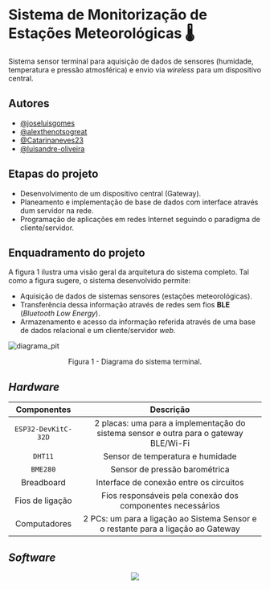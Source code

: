 
# Sistema de Monitorização de Estações Meteorológicas 🌡

Sistema sensor terminal para aquisição de dados de sensores (humidade, temperatura e pressão atmosférica) e envio via _wireless_ para um dispositivo central.

## Autores

* [@joseluisgomes](https://github.com/joseluisgomes)
* [@alexthenotsogreat](https://github.com/alexthenotsogreat)
* [@Catarinaneves23](https://github.com/Catarinaneves23)
* [@luisandre-oliveira](https://github.com/luisandre-oliveira)

## Etapas do projeto

* Desenvolvimento de um dispositivo central (Gateway).
* Planeamento e implementação de base de dados com interface através dum servidor na rede.
* Programação de aplicações em redes Internet seguindo o paradigma de cliente/servidor.

## Enquadramento do projeto

A figura 1 ilustra uma visão geral da arquitetura do sistema completo. Tal como a figura sugere, o sistema desenvolvido  permite:

* Aquisição de dados de sistemas sensores (estações meteorológicas).
* Transferência dessa informação através de redes sem fios **BLE** (_Bluetooth Low Energy_).
* Armazenamento e acesso da informação referida através de uma base de dados relacional e um cliente/servidor _web_.

![diagrama_pit](https://user-images.githubusercontent.com/70901488/173863967-203a8bbe-5296-44a0-b021-3a1d19ac379b.png)
<div align = "center">Figura 1 - Diagrama do sistema terminal.</div>

## _Hardware_

|     Componentes     |    Descrição     |
| :-----------------: | :--------------: |
| `ESP32-DevKitC-32D` | 2 placas: uma para a implementação do sistema sensor e outra para o gateway BLE/Wi-Fi         |
| `DHT11`             | Sensor de temperatura e humidade                 |
| `BME280`            | Sensor de pressão barométrica                 |
| Breadboard        | Interface de conexão entre os circuitos                 |
| Fios de ligação     | Fios responsáveis pela conexão dos componentes necessários                |
| Computadores        | 2 PCs: um para a ligação ao Sistema Sensor e o restante para a ligação ao Gateway|

## _Software_

<p align="center">
  <a href="https://skillicons.dev">
    <img src="https://skillicons.dev/icons?i=arduino,vscode,idea,spring,mysql"/>
  </a>
</p>
